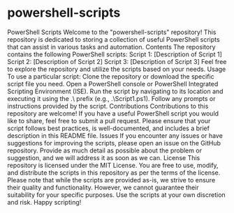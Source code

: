 # powershell-scripts
 PowerShell Scripts Welcome to the "powershell-scripts" repository! This repository is dedicated to storing a collection of useful PowerShell scripts that can assist in various tasks and automation.  Contents The repository contains the following PowerShell scripts:  Script 1: [Description of Script 1]  Script 2: [Description of Script 2]  Script 3: [Description of Script 3]  Feel free to explore the repository and utilize the scripts based on your needs.  Usage To use a particular script:  Clone the repository or download the specific script file you need.  Open a PowerShell console or PowerShell Integrated Scripting Environment (ISE).  Run the script by navigating to its location and executing it using the .\ prefix (e.g., .\Script1.ps1).  Follow any prompts or instructions provided by the script.  Contributions Contributions to this repository are welcome! If you have a useful PowerShell script you would like to share, feel free to submit a pull request. Please ensure that your script follows best practices, is well-documented, and includes a brief description in this README file.  Issues If you encounter any issues or have suggestions for improving the scripts, please open an issue on the GitHub repository. Provide as much detail as possible about the problem or suggestion, and we will address it as soon as we can.  License This repository is licensed under the MIT License. You are free to use, modify, and distribute the scripts in this repository as per the terms of the license.  Please note that while the scripts are provided as-is, we strive to ensure their quality and functionality. However, we cannot guarantee their suitability for your specific purposes. Use the scripts at your own discretion and risk.  Happy scripting!

